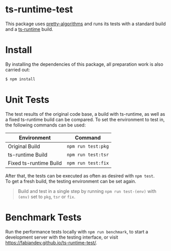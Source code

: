 # ts-runtime-test

This package uses [pretty-algorithms](https://github.com/jiayihu/pretty-algorithms) and runs its tests with a standard build and a [ts-runtime](https://github.com/fabiandev/ts-runtime) build.

# Install

By installing the dependencies of this package, all preparation work is also carried out:

```sh
$ npm install
```

# Unit Tests

The test results of the original code base, a build with ts-runtime, as well as a fixed ts-runtime build can be compared. To set the environment to test in, the following commands can be used:

| Environment            | Command            |
| ---------------------- | ------------------ |
| Original Build         | `npm run test:pkg` |
| ts-runtime Build       | `npm run test:tsr` |
| Fixed ts-runtime Build | `npm run test:fix` |

After that, the tests can be executed as often as desired with `npm test`.  
To get a fresh build, the testing environment can be set again.

> Build and test in a single step by running `npm run test-(env)` with `(env)` set to `pkg`, `tsr` or `fix`. 

# Benchmark Tests

Run the performance tests locally with `npm run benchmark`, to start a development server with the testing interface, or visit https://fabiandev.github.io/ts-runtime-test/.
